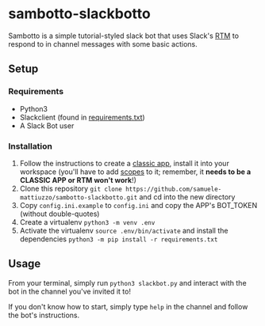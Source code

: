 # sambotto-slackbotto

Sambotto is a simple tutorial-styled slack bot that uses Slack's [RTM](https://api.slack.com/rtm) to respond to in channel messages with some basic actions.

## Setup

### Requirements

- Python3
- Slackclient (found in [requirements.txt](requirements.txt))
- A Slack Bot user

### Installation

1. Follow the instructions to create a [classic app](https://api.slack.com/apps?new_classic_app=1), install it into your workspace (you'll have to add [scopes](https://api.slack.com/authentication/basics#scopes) to it; remember, it **needs to be a CLASSIC APP or RTM won't work**!)
2. Clone this repository `git clone https://github.com/samuele-mattiuzzo/sambotto-slackbotto.git` and cd into the new directory
3. Copy `config.ini.example` to `config.ini` and copy the APP's BOT_TOKEN (without double-quotes)
4. Create a virtualenv `python3 -m venv .env`
5. Activate the virtualenv `source .env/bin/activate` and install the dependencies `python3 -m pip install -r requirements.txt`

## Usage

From your terminal, simply run `python3 slackbot.py` and interact with the bot in the channel you've invited it to!

If you don't know how to start, simply type `help` in the channel and follow the bot's instructions.
